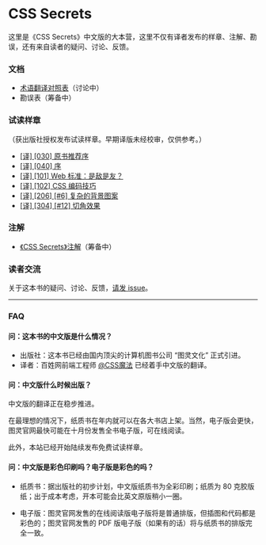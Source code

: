 # CSS Secrets

这里是《CSS Secrets》中文版的大本营，这里不仅有译者发布的样章、注解、勘误，还有来自读者的疑问、讨论、反馈。

### 文档

* [术语翻译对照表](https://github.com/cssmagic/CSS-Secrets/issues/1)（讨论中）
* 勘误表（筹备中）

### 试读样章

（获出版社授权发布试读样章。早期译版未经校审，仅供参考。）

* [[译] [030] 原书推荐序](https://github.com/cssmagic/CSS-Secrets/issues/9)
* [[译] [040] 序](https://github.com/cssmagic/CSS-Secrets/issues/5)
* [[译] [101] Web 标准：是敌是友？](https://github.com/cssmagic/CSS-Secrets/issues/7)
* [[译] [102] CSS 编码技巧](https://github.com/cssmagic/CSS-Secrets/issues/8)
* [[译] [206] [#6] 复杂的背景图案](https://github.com/cssmagic/CSS-Secrets/issues/10)
* [[译] [304] [#12] 切角效果](https://github.com/cssmagic/CSS-Secrets/issues/11)

### 注解

* [《CSS Secrets》注解](https://github.com/cssmagic/CSS-Secrets/tree/master/notes)（筹备中）

### 读者交流

关于这本书的疑问、讨论、反馈，[请发 issue](https://github.com/cssmagic/CSS-Secrets/issues)。

***

### FAQ

#### 问：这本书的中文版是什么情况？

* 出版社：这本书已经由国内顶尖的计算机图书公司 “图灵文化” 正式引进。
* 译者：百姓网前端工程师 [@CSS魔法](http://weibo.com/cssmagic) 已经着手中文版的翻译。

#### 问：中文版什么时候出版？

中文版的翻译正在稳步推进。

在最理想的情况下，纸质书在年内就可以在各大书店上架。当然，电子版会更快，图灵官网最快可能在十月份发售全书电子版，可在线阅读。

此外，本站已经开始陆续发布免费试读样章。

#### 问：中文版是彩色印刷吗？电子版是彩色的吗？

* 纸质书：据出版社的初步计划，中文版纸质书为全彩印刷；纸质为 80 克胶版纸；出于成本考虑，开本可能会比英文原版稍小一圈。

* 电子版：图灵官网发售的在线阅读版电子版将是普通排版，但插图和代码都是彩色的；图灵官网发售的 PDF 版电子版（如果有的话）将与纸质书的排版完全一致。
